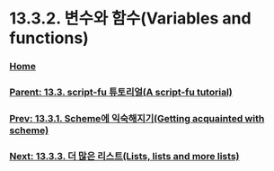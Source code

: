 # 13.3.2. 변수와 함수(Variables and functions)

### [Home](./00-home.md)
### [Parent: 13.3. script-fu 튜토리얼(A script-fu tutorial)](./13-03-00-a-script-fu-tutorial.md)
### [Prev: 13.3.1. Scheme에 익숙해지기(Getting acquainted with scheme)](./13-03-01-00-getting-acquainted-with-scheme.md)
### [Next: 13.3.3. 더 많은 리스트(Lists, lists and more lists)](./13-03-03-lists-lists-and-more-lists.md)
